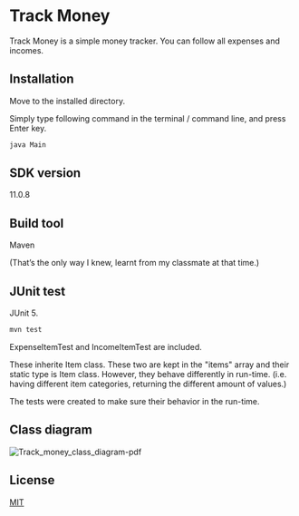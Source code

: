 # Track Money

Track Money is a simple money tracker. You can follow all expenses and incomes.

## Installation
Move to the installed directory.

Simply type following command in the terminal / command line,
and press Enter key.

```bash
java Main
```

## SDK version

11.0.8

## Build tool

Maven

(That’s the only way I knew, learnt from my classmate at that time.)

## JUnit test

JUnit 5.

```bash
mvn test
```
ExpenseItemTest and IncomeItemTest are included.

These inherite Item class. These two are kept in the "items" array and their static type is Item class. However, they behave differently in run-time. (i.e. having different item categories, returning the different amount of values.)

The tests were created to make sure their behavior in the run-time.


## Class diagram
![Track_money_class_diagram-pdf](/uploads/42b626404e9f10784edd211c3dd02ed0/Track_money_class_diagram-pdf.png)

## License
[MIT](https://choosealicense.com/licenses/mit/)
